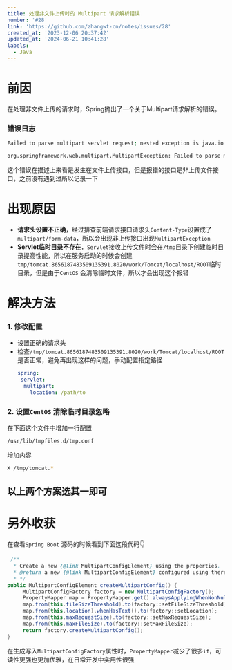 ```yaml
---
title: 处理非文件上传时的 Multipart 请求解析错误
number: '#28'
link: 'https://github.com/zhangwt-cn/notes/issues/28'
created_at: '2023-12-06 20:37:42'
updated_at: '2024-06-21 10:41:28'
labels:
  - Java
---
```

# 前因
在处理非文件上传的请求时，Spring抛出了一个关于Multipart请求解析的错误。
### 错误日志
```bash
Failed to parse multipart servlet request; nested exception is java.io.IOException: The temporary upload location [/tmp/tomcat.8656187483509135391.8020/work/Tomcat/localhost/ROOT] is not valid

org.springframework.web.multipart.MultipartException: Failed to parse multipart servlet request; nested exception is java.io.IOException: The temporary upload location [/tmp/tomcat.8656187483509135391.8020/work/Tomcat/localhost/ROOT] is not valid
```
这个错误在描述上来看是发生在文件上传接口，但是报错的接口是非上传文件接口，之前没有遇到过所以记录一下

# 出现原因
- **请求头设置不正确**，经过排查前端请求接口请求头`Content-Type`设置成了`multipart/form-data`，所以会出现非上传接口出现`MultipartException`
- **Servlet临时目录不存在**，`Servlet`接收上传文件时会在`/tmp`目录下创建临时目录提高性能，所以在服务启动的时候会创建`tmp/tomcat.8656187483509135391.8020/work/Tomcat/localhost/ROOT`临时目录，但是由于`CentOS` 会清除临时文件，所以才会出现这个报错

# 解决方法
### 1. 修改配置
- 设置正确的请求头
- 检查`/tmp/tomcat.8656187483509135391.8020/work/Tomcat/localhost/ROOT`是否正常，避免再出现这样的问题，手动配置指定路径
  ```yml
  spring:
   servlet:
    multipart:
      location: /path/to
  ```
### 2. 设置`CentOS` 清除临时目录忽略
在下面这个文件中增加一行配置
```bash
/usr/lib/tmpfiles.d/tmp.conf
```
增加内容
```bash
X /tmp/tomcat.*
```
## 以上两个方案选其一即可


# 另外收获
在查看`Spring Boot` 源码的时候看到下面这段代码👇
```Java
 /**
  * Create a new {@link MultipartConfigElement} using the properties.
  * @return a new {@link MultipartConfigElement} configured using there properties
  * */
public MultipartConfigElement createMultipartConfig() {
     MultipartConfigFactory factory = new MultipartConfigFactory();
     PropertyMapper map = PropertyMapper.get().alwaysApplyingWhenNonNull();
     map.from(this.fileSizeThreshold).to(factory::setFileSizeThreshold);
     map.from(this.location).whenHasText().to(factory::setLocation);
     map.from(this.maxRequestSize).to(factory::setMaxRequestSize);
     map.from(this.maxFileSize).to(factory::setMaxFileSize);
     return factory.createMultipartConfig();
}
```
在生成写入`MultipartConfigFactory`属性时，`PropertyMapper`减少了很多`if`，可读性更强也更加优雅，在日常开发中实用性很强
